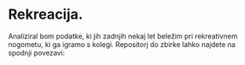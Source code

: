 # Rekreacija.

Analiziral bom podatke, ki jih zadnjih nekaj let beležim pri rekreativnem nogometu, ki ga igramo s kolegi.
Repositorj do zbirke lahko najdete na spodnji povezavi: 

